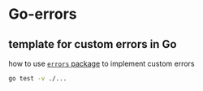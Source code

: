 # Go-errors

## template for custom errors in Go

how to use [`errors` package](https://pkg.go.dev/errors) to implement custom errors

```sh
go test -v ./...
```

